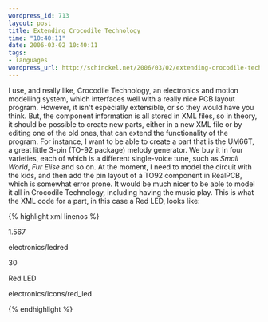 ```yaml
--- 
wordpress_id: 713
layout: post
title: Extending Crocodile Technology
time: "10:40:11"
date: 2006-03-02 10:40:11
tags: 
- languages
wordpress_url: http://schinckel.net/2006/03/02/extending-crocodile-technology/
---
```

I use, and really like, Crocodile Technology, an electronics and motion modelling system, which interfaces well with a really nice PCB layout program. However, it isn't especially extensible, or so they would have you think. But, the component information is all stored in XML files, so in theory, it should be possible to create new parts, either in a new XML file or by editing one of the old ones, that can extend the functionality of the program. For instance, I want to be able to create a part that is the UM66T, a great little 3-pin (TO-92 package) melody generator. We buy it in four varieties, each of which is a different single-voice tune, such as _Small World_, _Fur Elise_ and so on. At the moment, I need to model the circuit with the kids, and then add the pin layout of a TO92 component in RealPCB, which is somewhat error prone. It would be much nicer to be able to model it all in Crocodile Technology, including having the music play. This is what the XML code for a part, in this case a Red LED, looks like: 
    
{% highlight xml linenos %}
    <part class="electronics/red-led" proto="electronics/discrete-led">
      <p key="vf">1.567</p> 
      <!--  1.9V @ 10mA  --> 
      <p key="img" type="resource" flags="user-hidden">electronics/ledred</p> 
      <p key="meta-parttree-order" type="int" flags="user-hidden">30</p> 
      <p key="meta-label" type="string" flags="user-hidden">Red LED</p> 
      <p key="meta-icon" type="resource" flags="user-hidden">electronics/icons/red_led</p> 
    </part>
{% endhighlight %}

